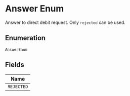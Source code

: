 
# Answer Enum

Answer to direct debit request. Only `rejected` can be used.

## Enumeration

`AnswerEnum`

## Fields

| Name |
|  --- |
| `REJECTED` |

